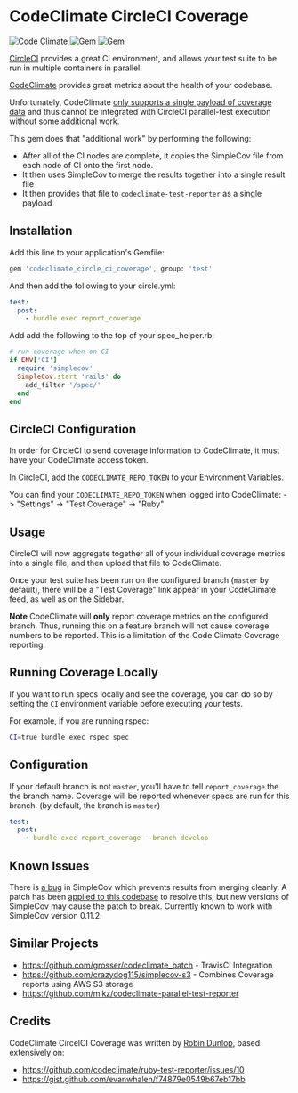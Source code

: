 # CodeClimate CircleCI Coverage

[![Code Climate](https://codeclimate.com/github/rdunlop/codeclimate_circle_ci_coverage.png)](https://codeclimate.com/github/rdunlop/codeclimate_circle_ci_coverage)
[![Gem](https://img.shields.io/gem/v/codeclimate_circle_ci_coverage.svg)](https://rubygems.org/gems/codeclimate_circle_ci_coverage)
[![Gem](https://img.shields.io/gem/dt/codeclimate_circle_ci_coverage.svg)](https://rubygems.org/gems/codeclimate_circle_ci_coverage)

[CircleCI](https://circleci.com) provides a great CI environment, and allows your test suite to be run in multiple containers in parallel.

[CodeClimate](https://codeclimate.com) provides great metrics about the health of your codebase.

Unfortunately, CodeClimate [only supports a single payload of coverage data](https://docs.codeclimate.com/docs/setting-up-test-coverage#important-fyis) and thus cannot be integrated with CircleCI parallel-test execution without some additional work.

This gem does that "additional work" by performing the following:
- After all of the CI nodes are complete, it copies the SimpleCov file from each node of CI onto the first node.
- It then uses SimpleCov to merge the results together into a single result file
- It then provides that file to `codeclimate-test-reporter` as a single payload

## Installation

Add this line to your application's Gemfile:

```bash
gem 'codeclimate_circle_ci_coverage', group: 'test'
```

And then add the following to your circle.yml:

```yml
test:
  post:
    - bundle exec report_coverage
```

Add add the following to the top of your spec_helper.rb:
```ruby
# run coverage when on CI
if ENV['CI']
  require 'simplecov'
  SimpleCov.start 'rails' do
    add_filter '/spec/'
  end
end

```

## CircleCI Configuration

In order for CircleCI to send coverage information to CodeClimate, it must have your CodeClimate access token.

In CircleCI, add the `CODECLIMATE_REPO_TOKEN` to your Environment Variables.

You can find your `CODECLIMATE_REPO_TOKEN` when logged into CodeClimate:
-> "Settings" -> "Test Coverage" -> "Ruby"

## Usage

CircleCI will now aggregate together all of your individual coverage metrics into a single file, and then upload that file to CodeClimate.

Once your test suite has been run on the configured branch (`master` by default), there will be a "Test Coverage" link appear in your CodeClimate feed, as well as on the Sidebar.

**Note** CodeClimate will **only** report coverage metrics on the configured branch. Thus, running this on a feature branch will not cause coverage numbers to be reported.  This is a limitation of the Code Climate Coverage reporting.

## Running Coverage Locally

If you want to run specs locally and see the coverage, you can do so by setting the `CI` environment variable before executing your tests.

For example, if you are running rspec:

```sh
CI=true bundle exec rspec spec
```

## Configuration

If your default branch is not `master`, you'll have to tell `report_coverage` the the branch name. Coverage will be reported whenever specs are run for this branch. (by default, the branch is `master`)

```yml
test:
  post:
    - bundle exec report_coverage --branch develop
```

## Known Issues

There is [a bug](https://github.com/colszowka/simplecov/pull/441) in SimpleCov which prevents results from merging cleanly. A patch has been [applied to this codebase](https://github.com/rdunlop/codeclimate_circle_ci_coverage/blob/master/lib/codeclimate_circle_ci_coverage/patch_simplecov.rb) to resolve this, but new versions of SimpleCov may cause the patch to break. Currently known to work with SimpleCov version 0.11.2.

## Similar Projects

- https://github.com/grosser/codeclimate_batch - TravisCI Integration
- https://github.com/crazydog115/simplecov-s3 - Combines Coverage reports using AWS S3 storage
- https://github.com/mikz/codeclimate-parallel-test-reporter

## Credits

CodeClimate CircelCI Coverage was written by [Robin Dunlop](https://github.com/rdunlop), based extensively on:

- https://github.com/codeclimate/ruby-test-reporter/issues/10
- https://gist.github.com/evanwhalen/f74879e0549b67eb17bb

